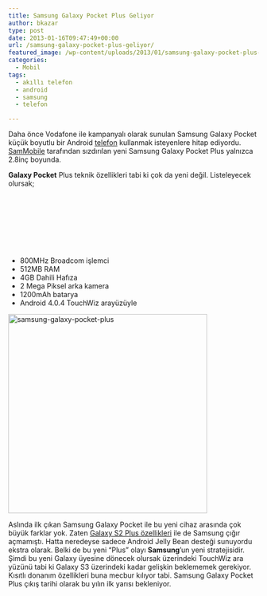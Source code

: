 ```yaml
---
title: Samsung Galaxy Pocket Plus Geliyor
author: bkazar
type: post
date: 2013-01-16T09:47:49+00:00
url: /samsung-galaxy-pocket-plus-geliyor/
featured_image: /wp-content/uploads/2013/01/samsung-galaxy-pocket-plus-100x100.png
categories:
  - Mobil
tags:
  - akıllı telefon
  - android
  - samsung
  - telefon

---
```

Daha önce Vodafone ile kampanyalı olarak sunulan Samsung Galaxy Pocket küçük boyutlu bir Android [telefon][1] kullanmak isteyenlere hitap ediyordu. [SamMobile][2] tarafından sızdırılan yeni Samsung Galaxy Pocket Plus yalnızca 2.8inç boyunda.

**Galaxy Pocket** Plus teknik özellikleri tabi ki çok da yeni değil. Listeleyecek olursak;

&nbsp;

&nbsp;

&nbsp;

&nbsp;

  * 800MHz Broadcom işlemci
  * 512MB RAM
  * 4GB Dahili Hafıza
  * 2 Mega Piksel arka kamera
  * 1200mAh batarya
  * Android 4.0.4 TouchWiz arayüzüyle

<img class="aligncenter size-large wp-image-10963" alt="samsung-galaxy-pocket-plus" src="https://www.murekkep.org/wp-content/uploads/2013/01/samsung-galaxy-pocket-plus-400x400.png" width="400" height="400" srcset="https://www.murekkep.org/wp-content/uploads/2013/01/samsung-galaxy-pocket-plus-400x400.png 400w, https://www.murekkep.org/wp-content/uploads/2013/01/samsung-galaxy-pocket-plus-150x150.png 150w, https://www.murekkep.org/wp-content/uploads/2013/01/samsung-galaxy-pocket-plus-250x250.png 250w, https://www.murekkep.org/wp-content/uploads/2013/01/samsung-galaxy-pocket-plus-100x100.png 100w, https://www.murekkep.org/wp-content/uploads/2013/01/samsung-galaxy-pocket-plus-50x50.png 50w, https://www.murekkep.org/wp-content/uploads/2013/01/samsung-galaxy-pocket-plus-99x100.png 99w, https://www.murekkep.org/wp-content/uploads/2013/01/samsung-galaxy-pocket-plus-199x200.png 199w, https://www.murekkep.org/wp-content/uploads/2013/01/samsung-galaxy-pocket-plus-304x305.png 304w, https://www.murekkep.org/wp-content/uploads/2013/01/samsung-galaxy-pocket-plus.png 640w" sizes="(max-width: 400px) 100vw, 400px" /> 

Aslında ilk çıkan Samsung Galaxy Pocket ile bu yeni cihaz arasında çok büyük farklar yok. Zaten [Galaxy S2 Plus özellikleri][3] ile de Samsung çığır açmamıştı. Hatta neredeyse sadece Android Jelly Bean desteği sunuyordu ekstra olarak. Belki de bu yeni “Plus” olayı **Samsung**’un yeni stratejisidir. Şimdi bu yeni Galaxy üyesine dönecek olursak üzerindeki TouchWiz ara yüzünü tabi ki Galaxy S3 üzerindeki kadar gelişkin beklememek gerekiyor. Kısıtlı donanım özellikleri buna mecbur kılıyor tabi. Samsung Galaxy Pocket Plus çıkış tarihi olarak bu yılın ilk yarısı bekleniyor.

 [1]: https://www.murekkep.org/telefon
 [2]: https://www.sammobile.com/2013/01/15/samsung-to-bring-the-galaxy-pocket-plus-soon/
 [3]: https://www.murekkep.org/samsung-galaxy-s2-plus-karsimizda-10678